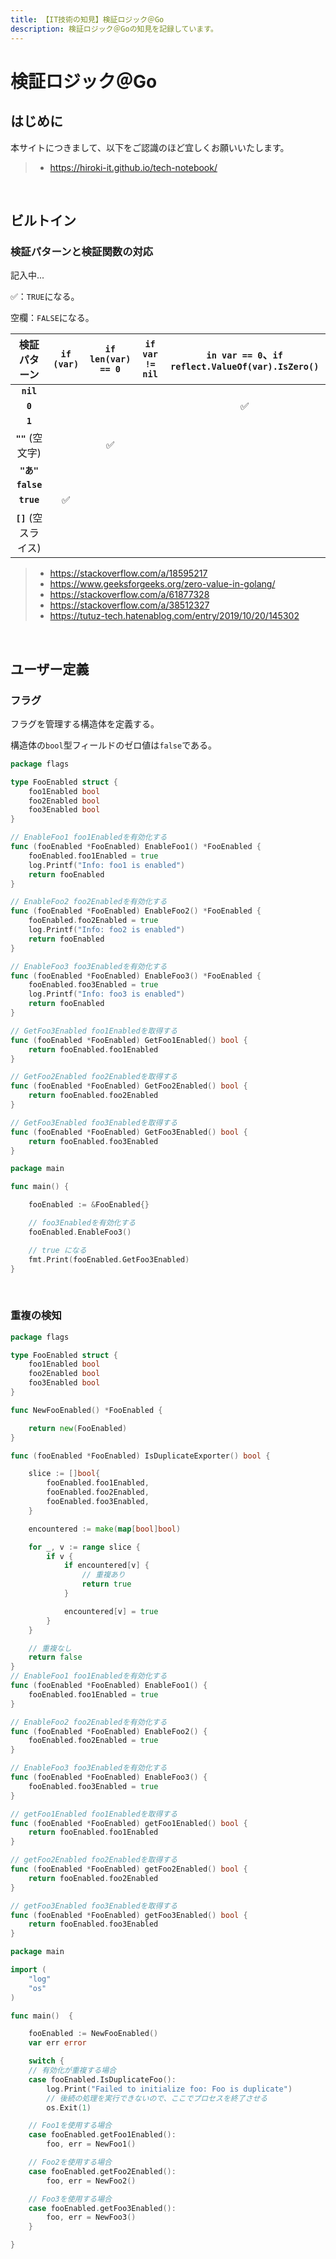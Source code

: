 ```yaml
---
title: 【IT技術の知見】検証ロジック＠Go
description: 検証ロジック＠Goの知見を記録しています。
---
```


# 検証ロジック＠Go

## はじめに

本サイトにつきまして、以下をご認識のほど宜しくお願いいたします。

> - https://hiroki-it.github.io/tech-notebook/

<br>

## ビルトイン

### 検証パターンと検証関数の対応

記入中...

✅：`TRUE`になる。

空欄：`FALSE`になる。

|     検証パターン      | `if (var)` | `if len(var) == 0` | `if var != nil` | `in var == 0`、`if reflect.ValueOf(var).IsZero()` |
| :-------------------: | :--------: | :----------------: | :-------------: | :-----------------------------------------------: |
|       **`nil`**       |            |                    |                 |                                                   |
|        **`0`**        |            |                    |                 |                        ✅                         |
|        **`1`**        |            |                    |                 |                                                   |
|   **`""`** (空文字)   |            |         ✅         |                 |                                                   |
|      **`"あ"`**       |            |                    |                 |                                                   |
|      **`false`**      |            |                    |                 |                                                   |
|      **`true`**       |     ✅     |                    |                 |                                                   |
| **`[]`** (空スライス) |            |                    |                 |                                                   |

> - https://stackoverflow.com/a/18595217
> - https://www.geeksforgeeks.org/zero-value-in-golang/
> - https://stackoverflow.com/a/61877328
> - https://stackoverflow.com/a/38512327
> - https://tutuz-tech.hatenablog.com/entry/2019/10/20/145302

<br>

## ユーザー定義

### フラグ

フラグを管理する構造体を定義する。

構造体の`bool`型フィールドのゼロ値は`false`である。

```go
package flags

type FooEnabled struct {
	foo1Enabled bool
	foo2Enabled bool
	foo3Enabled bool
}

// EnableFoo1 foo1Enabledを有効化する
func (fooEnabled *FooEnabled) EnableFoo1() *FooEnabled {
	fooEnabled.foo1Enabled = true
	log.Printf("Info: foo1 is enabled")
	return fooEnabled
}

// EnableFoo2 foo2Enabledを有効化する
func (fooEnabled *FooEnabled) EnableFoo2() *FooEnabled {
	fooEnabled.foo2Enabled = true
	log.Printf("Info: foo2 is enabled")
	return fooEnabled
}

// EnableFoo3 foo3Enabledを有効化する
func (fooEnabled *FooEnabled) EnableFoo3() *FooEnabled {
	fooEnabled.foo3Enabled = true
	log.Printf("Info: foo3 is enabled")
	return fooEnabled
}

// GetFoo3Enabled foo1Enabledを取得する
func (fooEnabled *FooEnabled) GetFoo1Enabled() bool {
	return fooEnabled.foo1Enabled
}

// GetFoo2Enabled foo2Enabledを取得する
func (fooEnabled *FooEnabled) GetFoo2Enabled() bool {
	return fooEnabled.foo2Enabled
}

// GetFoo3Enabled foo3Enabledを取得する
func (fooEnabled *FooEnabled) GetFoo3Enabled() bool {
	return fooEnabled.foo3Enabled
}
```

```go
package main

func main() {

	fooEnabled := &FooEnabled{}

	// foo3Enabledを有効化する
	fooEnabled.EnableFoo3()

	// true になる
	fmt.Print(fooEnabled.GetFoo3Enabled)
}
```

<br>

### 重複の検知

```go
package flags

type FooEnabled struct {
	foo1Enabled bool
	foo2Enabled bool
	foo3Enabled bool
}

func NewFooEnabled() *FooEnabled {

	return new(FooEnabled)
}

func (fooEnabled *FooEnabled) IsDuplicateExporter() bool {

	slice := []bool{
		fooEnabled.foo1Enabled,
		fooEnabled.foo2Enabled,
		fooEnabled.foo3Enabled,
	}

	encountered := make(map[bool]bool)

	for _, v := range slice {
        if v {
			if encountered[v] {
				// 重複あり
				return true
			}

			encountered[v] = true
		}
	}

	// 重複なし
	return false
}
// EnableFoo1 foo1Enabledを有効化する
func (fooEnabled *FooEnabled) EnableFoo1() {
	fooEnabled.foo1Enabled = true
}

// EnableFoo2 foo2Enabledを有効化する
func (fooEnabled *FooEnabled) EnableFoo2() {
	fooEnabled.foo2Enabled = true
}

// EnableFoo3 foo3Enabledを有効化する
func (fooEnabled *FooEnabled) EnableFoo3() {
	fooEnabled.foo3Enabled = true
}

// getFoo1Enabled foo1Enabledを取得する
func (fooEnabled *FooEnabled) getFoo1Enabled() bool {
	return fooEnabled.foo1Enabled
}

// getFoo2Enabled foo2Enabledを取得する
func (fooEnabled *FooEnabled) getFoo2Enabled() bool {
	return fooEnabled.foo2Enabled
}

// getFoo3Enabled foo3Enabledを取得する
func (fooEnabled *FooEnabled) getFoo3Enabled() bool {
	return fooEnabled.foo3Enabled
}
```

```go
package main

import (
	"log"
	"os"
)

func main()  {

	fooEnabled := NewFooEnabled()
	var err error

	switch {
	// 有効化が重複する場合
	case fooEnabled.IsDuplicateFoo():
		log.Print("Failed to initialize foo: Foo is duplicate")
		// 後続の処理を実行できないので、ここでプロセスを終了させる
		os.Exit(1)

	// Foo1を使用する場合
	case fooEnabled.getFoo1Enabled():
		foo, err = NewFoo1()

	// Foo2を使用する場合
	case fooEnabled.getFoo2Enabled():
		foo, err = NewFoo2()

	// Foo3を使用する場合
	case fooEnabled.getFoo3Enabled():
		foo, err = NewFoo3()
	}

}
```

<br>
